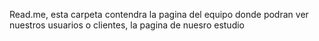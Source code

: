 Read.me, esta carpeta contendra la pagina del equipo donde podran ver nuestros usuarios o clientes, la pagina de nuesro estudio

